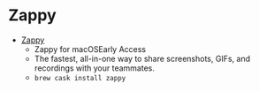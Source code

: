 # Zappy
- [Zappy](https://zapier.com/zappy)
  -  Zappy for macOSEarly Access
  - The fastest, all-in-one way to share screenshots, GIFs, and recordings with your teammates.
  - `brew cask install zappy`
